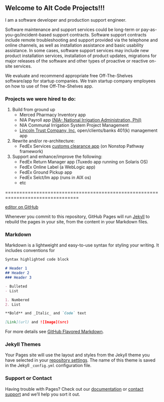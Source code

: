 ## Welcome to Alt Code Projects!!!
I am a software developer and production support engineer.

Software maintenance and support services could be long-term or pay-as-you-go/incident-based support contracts. Software support contracts include remote troubleshooting and support provided via the telephone and online channels, as well as installation assistance and basic usability assistance. In some cases, software support services may include new product installation services, installation of product updates, migrations for major releases of the software and other types of proactive or reactive on-site services. 

We evaluate and recommend appropriate free Off-The-Shelves software/app for startup companies. We train startup company employees on how to use of free Off-The-Shelves app. 

### Projects we were hired to do:
1. Build from ground up 
    - Merced Pharmacy Inventory app
    - NIA Payroll app [ (NIA- National Irrigation Administration, Phil) ](https://www.nia.gov.ph/)
    - NIA Communal Irrigation System Project Management
    - [Lincoln Trust Company, Inc](), open/clients/banks 401(k) management app
2. Rewrite and/or re-architecture:
    - FedEx Services [customs clearance app](https://www.fedex.com/en-us/shipping/international/customs-clearance.html) (on Nonstop Pathway framework)
3. Support and enhance/improve the following:
    - FedEx Return Manager app (Tuxedo app running on Solaris OS)
    - FedEx Online Label (a WebLogic app)
    - FedEx Ground Pickup app
    - FedEx Selct/Im app (runs in AIX os)
    - etc

================================================================================

[editor on GitHub](https://github.com/fredcpepito/fredcpepito.github.io/edit/master/README.md)

Whenever you commit to this repository, GitHub Pages will run [Jekyll](https://jekyllrb.com/) to rebuild the pages in your site, from the content in your Markdown files.

### Markdown

Markdown is a lightweight and easy-to-use syntax for styling your writing. It includes conventions for

```markdown
Syntax highlighted code block

# Header 1
## Header 2
### Header 3

- Bulleted
- List

1. Numbered
2. List

**Bold** and _Italic_ and `Code` text

[Link](url) and ![Image](src)
```

For more details see [GitHub Flavored Markdown](https://guides.github.com/features/mastering-markdown/).

### Jekyll Themes

Your Pages site will use the layout and styles from the Jekyll theme you have selected in your [repository settings](https://github.com/fredcpepito/fredcpepito.github.io/settings). The name of this theme is saved in the Jekyll `_config.yml` configuration file.

### Support or Contact

Having trouble with Pages? Check out our [documentation](https://help.github.com/categories/github-pages-basics/) or [contact support](https://github.com/contact) and we’ll help you sort it out.

